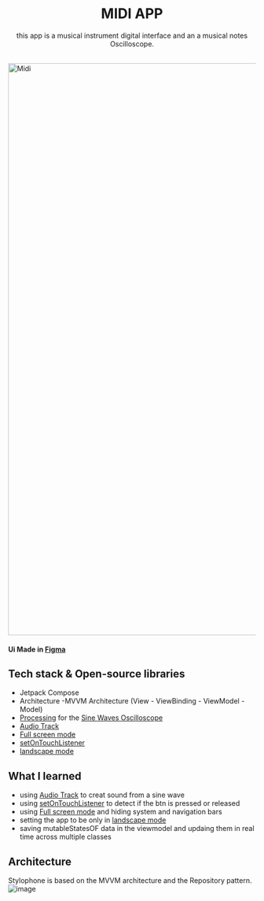  <h1 align="center">MIDI APP</h1>

<p align="center">  
  this app is a musical instrument digital interface and an a musical notes Oscilloscope.
</p>
</br>

<img width="1163" alt="Midi" src="https://user-images.githubusercontent.com/98290339/159191591-6a637c96-ba7d-4e0c-a8c7-bb25fb116c71.png">


#### Ui Made in [Figma](https://www.figma.com/file/mtCF10n9wphsv1JdKG00uQ/Ux-and-shi?node-id=398%3A333)



## Tech stack & Open-source libraries

- Jetpack Compose
- Architecture
  -MVVM Architecture (View - ViewBinding - ViewModel - Model)
- [Processing](https://processing.org/) for the [Sine Waves Oscilloscope](https://github.com/CherifiMi/sine-waves)
- [Audio Track](https://developer.android.com/reference/android/media/AudioTrack)
- [Full screen mode](https://developer.android.com/training/system-ui/immersive)
- [setOnTouchListener](https://developer.android.com/reference/android/view/View.OnTouchListener)
- [landscape mode](https://developer.android.com/reference/androidx/browser/trusted/ScreenOrientation)



## What I learned
- using [Audio Track](https://developer.android.com/reference/android/media/AudioTrack) to creat sound from a sine wave
- using [setOnTouchListener](https://developer.android.com/reference/android/view/View.OnTouchListener) to detect if the btn is pressed or released
- using [Full screen mode](https://developer.android.com/training/system-ui/immersive) and hiding system and navigation bars
- setting the app to be only in [landscape mode](https://developer.android.com/reference/androidx/browser/trusted/ScreenOrientation)
- saving mutableStatesOF data in the viewmodel and updaing them in real time across multiple classes


## Architecture
Stylophone is based on the MVVM architecture and the Repository pattern.
![image](https://user-images.githubusercontent.com/98290339/152096381-2a8898d3-c351-4032-979d-ebc836e46332.png)
